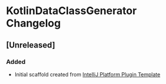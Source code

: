 <!-- Keep a Changelog guide -> https://keepachangelog.com -->

# KotlinDataClassGenerator Changelog

## [Unreleased]
### Added
- Initial scaffold created from [IntelliJ Platform Plugin Template](https://github.com/JetBrains/intellij-platform-plugin-template)

